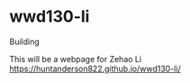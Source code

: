 # wwd130-li
Building

This will be a webpage for Zehao Li
https://huntanderson822.github.io/wwd130-li/
